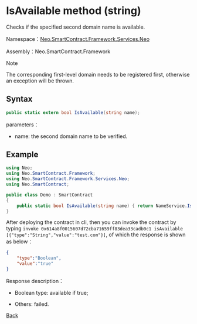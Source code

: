 # IsAvailable method (string)

Checks if the specified second domain name is available.

Namespace：[Neo.SmartContract.Framework.Services.Neo](../../neo.md)

Assembly：Neo.SmartContract.Framework

> [!Note]
>
> The corresponding first-level domain needs to be registered first, otherwise an exception will be thrown.

## Syntax

```c#
public static extern bool IsAvailable(string name);
```

parameters：

- name: the second domain name to be verified.

## Example

```c#
using Neo;
using Neo.SmartContract.Framework;
using Neo.SmartContract.Framework.Services.Neo;
using Neo.SmartContract;

public class Demo : SmartContract
{
    public static bool IsAvailable(string name) { return NameService.IsAvailable(name); }
}
```

After deploying the contract in cli, then you can invoke the contract by typing `invoke 0x614a8f0015607d72cba71659ff83dea33cadb0c1 isAvailable [{"type":"String","value":"test.com"}]`, of which the response is shown as below：

```json
{
	"type":"Boolean",
	"value":"true"
}
```

Response description：

- Boolean type: available if true;

- Others: failed.

[Back](../NameService.md)